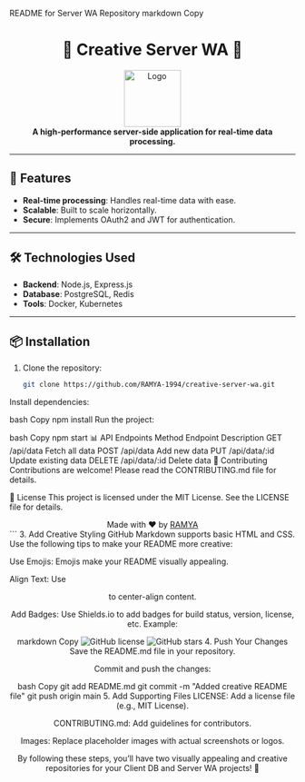  README for Server WA Repository
markdown
Copy
# <div align="center">🚀 Creative Server WA 🚀</div>

<div align="center">
  <img src="https://via.placeholder.com/150" alt="Logo" width="100" height="100">
</div>

<div align="center">
  <strong>A high-performance server-side application for real-time data processing.</strong>
</div>

---

## 🔧 **Features**
- **Real-time processing**: Handles real-time data with ease.
- **Scalable**: Built to scale horizontally.
- **Secure**: Implements OAuth2 and JWT for authentication.

---

## 🛠️ **Technologies Used**
- **Backend**: Node.js, Express.js
- **Database**: PostgreSQL, Redis
- **Tools**: Docker, Kubernetes

---

## 📦 **Installation**
1. Clone the repository:
   ```bash
   git clone https://github.com/RAMYA-1994/creative-server-wa.git
Install dependencies:

bash
Copy
npm install
Run the project:

bash
Copy
npm start
📊 API Endpoints
Method	Endpoint	Description
GET	/api/data	Fetch all data
POST	/api/data	Add new data
PUT	/api/data/:id	Update existing data
DELETE	/api/data/:id	Delete data
🤝 Contributing
Contributions are welcome! Please read the CONTRIBUTING.md file for details.

📄 License
This project is licensed under the MIT License. See the LICENSE file for details.

<div align="center"> Made with ❤️ by <a href="https://github.com/RAMYA-1994">RAMYA</a> </div> ```
3. Add Creative Styling
GitHub Markdown supports basic HTML and CSS. Use the following tips to make your README more creative:

Use Emojis: Emojis make your README visually appealing.

Align Text: Use <div align="center"> to center-align content.

Add Badges: Use Shields.io to add badges for build status, version, license, etc.
Example:

markdown
Copy
![GitHub license](https://img.shields.io/github/license/RAMYA-1994/creative-client-db)
![GitHub stars](https://img.shields.io/github/stars/RAMYA-1994/creative-client-db)
4. Push Your Changes
Save the README.md file in your repository.

Commit and push the changes:

bash
Copy
git add README.md
git commit -m "Added creative README file"
git push origin main
5. Add Supporting Files
LICENSE: Add a license file (e.g., MIT License).

CONTRIBUTING.md: Add guidelines for contributors.

Images: Replace placeholder images with actual screenshots or logos.

By following these steps, you’ll have two visually appealing and creative repositories for your Client DB and Server WA projects! 🎉
